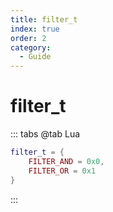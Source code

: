 ```yaml
---
title: filter_t
index: true
order: 2
category:
  - Guide
---
```


# filter_t
::: tabs
@tab Lua
```lua
filter_t = {
    FILTER_AND = 0x0,
    FILTER_OR = 0x1
}
```
:::